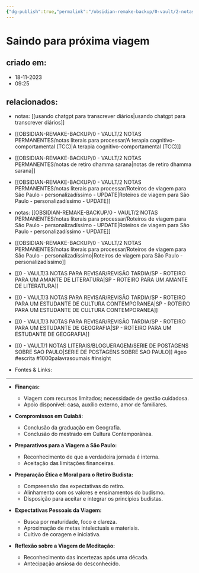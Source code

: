 ```yaml
---
{"dg-publish":true,"permalink":"/obsidian-remake-backup/0-vault/2-notas-permanentes/saindo-para-proxima-viagem/","tags":["permanente","geo","escrita","1000palavrasoumais","insight"],"dgHomeLink":true,"dgShowLocalGraph":true,"dgShowFileTree":true,"dgEnableSearch":true,"noteIcon":""}
---
```


# Saindo para próxima viagem

## criado em: 
- 18-11-2023
- 09:25
## relacionados:
- notas: [[usando chatgpt para transcrever diários\|usando chatgpt para transcrever diários]]
- [[OBSIDIAN-REMAKE-BACKUP/0 - VAULT/2 NOTAS PERMANENTES/notas literais para processar/A terapia cognitivo-comportamental (TCC)\|A terapia cognitivo-comportamental (TCC)]]

- [[OBSIDIAN-REMAKE-BACKUP/0 - VAULT/2 NOTAS PERMANENTES/notas de retiro dhamma sarana\|notas de retiro dhamma sarana]]
- [[OBSIDIAN-REMAKE-BACKUP/0 - VAULT/2 NOTAS PERMANENTES/notas literais para processar/Roteiros de viagem para São Paulo - personalizadíssimo - UPDATE\|Roteiros de viagem para São Paulo - personalizadíssimo - UPDATE]]
- notas: [[OBSIDIAN-REMAKE-BACKUP/0 - VAULT/2 NOTAS PERMANENTES/notas literais para processar/Roteiros de viagem para São Paulo - personalizadíssimo - UPDATE\|Roteiros de viagem para São Paulo - personalizadíssimo - UPDATE]]
- [[OBSIDIAN-REMAKE-BACKUP/0 - VAULT/2 NOTAS PERMANENTES/notas literais para processar/Roteiros de viagem para São Paulo - personalizadíssimo\|Roteiros de viagem para São Paulo - personalizadíssimo]]
-  [[0 - VAULT/3 NOTAS PARA REVISAR/REVISÃO TARDIA/SP - ROTEIRO PARA UM AMANTE DE LITERATURA\|SP - ROTEIRO PARA UM AMANTE DE LITERATURA]]
- [[0 - VAULT/3 NOTAS PARA REVISAR/REVISÃO TARDIA/SP - ROTEIRO PARA UM ESTUDANTE DE CULTURA CONTEMPORANEA\|SP - ROTEIRO PARA UM ESTUDANTE DE CULTURA CONTEMPORANEA]]
- [[0 - VAULT/3 NOTAS PARA REVISAR/REVISÃO TARDIA/SP - ROTEIRO PARA UM ESTUDANTE DE GEOGRAFIA\|SP - ROTEIRO PARA UM ESTUDANTE DE GEOGRAFIA]]
- [[0 - VAULT/1 NOTAS LITERAIS/BLOGUERAGEM/SERIE DE POSTAGENS SOBRE SAO PAULO\|SERIE DE POSTAGENS SOBRE SAO PAULO]]
#geo #escrita #1000palavrasoumais #insight 
- Fontes & Links: 
---
- **Finanças:**
  - Viagem com recursos limitados; necessidade de gestão cuidadosa.
  - Apoio disponível: casa, auxílio externo, amor de familiares.

- **Compromissos em Cuiabá:**
  - Conclusão da graduação em Geografia.
  - Conclusão do mestrado em Cultura Contemporânea.

- **Preparativos para a Viagem a São Paulo:**
  - Reconhecimento de que a verdadeira jornada é interna.
  - Aceitação das limitações financeiras.

- **Preparação Ética e Moral para o Retiro Budista:**
  - Compreensão das expectativas do retiro.
  - Alinhamento com os valores e ensinamentos do budismo.
  - Disposição para aceitar e integrar os princípios budistas.

- **Expectativas Pessoais da Viagem:**
  - Busca por maturidade, foco e clareza.
  - Aproximação de metas intelectuais e materiais.
  - Cultivo de coragem e iniciativa.

- **Reflexão sobre a Viagem de Meditação:**
  - Reconhecimento das incertezas após uma década.
  - Antecipação ansiosa do desconhecido.
